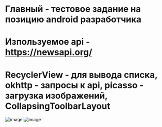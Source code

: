 # Главный    - тестовое задание на позицию android разработчика
# Изпользуемое api - https://newsapi.org/
# RecyclerView - для вывода списка, okhttp - запросы к api, picasso - загрузка изображений, CollapsingToolbarLayout
![image](https://user-images.githubusercontent.com/44023995/162694634-44a4bb60-9f7f-446a-b8e9-ce9379c6f556.png)
![image](https://user-images.githubusercontent.com/44023995/162694736-a5d6c252-78eb-435c-ac80-c959a694c7bc.png)
